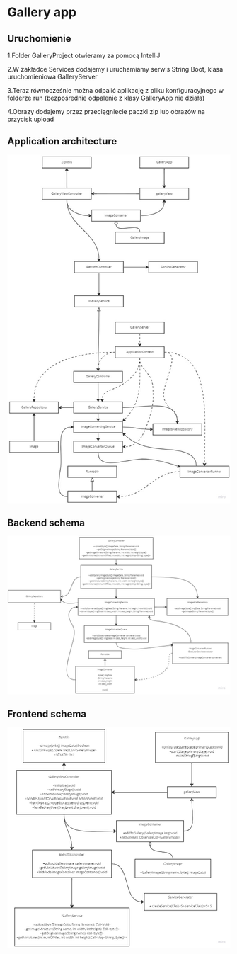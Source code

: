 # Gallery app #
## Uruchomienie ##
1.Folder GalleryProject otwieramy za pomocą IntelliJ

2.W zakładce Services dodajemy i uruchamiamy serwis String Boot, klasa uruchomieniowa GalleryServer

3.Teraz równocześnie można odpalić aplikację z pliku konfiguracyjnego w folderze run (bezpośrednie odpalenie z klasy GalleryApp nie działa)

4.Obrazy dodajemy przez przeciągniecie paczki zip lub obrazów na przycisk upload


## Application architecture ##
![Screenshot](Schema/ArchitectureSchema.jpg)
## Backend schema ##
![Screenshot](Schema/BackendSchema.jpg)
## Frontend schema ##
![Screenshot](Schema/FrontendSchema.jpg)